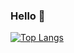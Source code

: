 ### Hello 🙋

 
[![Top Langs](https://github-readme-stats.vercel.app/api/top-langs/?username=Carlosmelo1295&layout=compact)](https://github.com/Carlosmelo1295/github-readme-stats)
<!---
carlos-edu-melo/carlos-edu-melo is a ✨ special ✨ repository because its `README.md` (this file) appears on your GitHub profile.
You can click the Preview link to take a look at your changes.
--->
